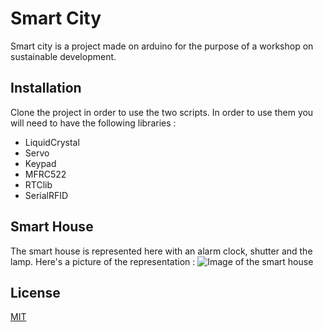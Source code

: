 # Smart City

Smart city is a project made on arduino for the purpose of a workshop on sustainable development.

## Installation

Clone the project in order to use the two scripts. In order to use them you will need to have the following libraries :

- LiquidCrystal
- Servo
- Keypad
- MFRC522
- RTClib
- SerialRFID

## Smart House

The smart house is represented here with an alarm clock, shutter and the lamp.
Here's a picture of the representation : 
![Image of the smart house](https://github.com/mimimario/SmartCity/blob/master/Images/_DSC9284.jpg)


## License
[MIT](https://choosealicense.com/licenses/mit/)
